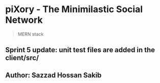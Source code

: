 # piXory - The Minimilastic Social Network
> MERN stack
## Sprint 5 update: unit test files are added in the client/src/
## Author: Sazzad Hossan Sakib





